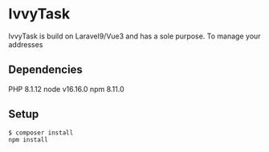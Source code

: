 # IvvyTask

IvvyTask is build on Laravel9/Vue3 and has a sole purpose. To manage your addresses

## Dependencies

PHP 8.1.12
node v16.16.0
npm 8.11.0


## Setup

```
$ composer install
npm install
```